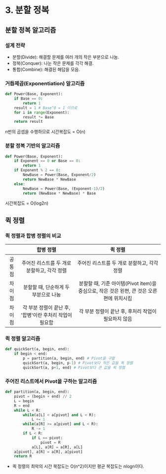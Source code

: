# 3. 분할 정복



## 분할 정복 알고리즘

### 설계 전략

- 분할(Divide): 해결할 문제를 여러 개의 작은 부분으로 나눔.
- 정복(Conquer): 나눈 작은 문제를 각각 해결.
- 통합(Combine): 해결된 해답을 모음.



### 거듭제곱(Exponentiation) 알고리즘

```python
def Power(Base, Exponent):
    if Base == 0:
        return 1
    result = 1 # Base^0 = 1 이므로
    for i in range(Exponent):
        result *= Base
    return result
```

n번의 곱셉을 수행하므로 시간복잡도 = O(n)



### 분할 정복 기반의 알고리즘

```python
def Power(Base, Exponent):
    if Exponent == 0 or Base == 0:
        return 1
   	if Exponent % 2 == 0:
        NewBase = Power(Base, Exponent/2)
        return NewBase * NewBase
    else:
        NewBase = Power(Base, (Exponent-1)/2)
        return (NewBase * NewBase) * Base
```

시간복잡도 = O(log2n)





## 퀵 정렬

### 퀵 정렬과 합병 정렬의 비교

|        |                        합병 정렬                        |                           퀵 정렬                            |
| :----: | :-----------------------------------------------------: | :----------------------------------------------------------: |
| 공통점 |       주어진 리스트를 두 개로 분할하고, 각각 정렬       |         주어진 리스트를 두 개로 분할하고, 각각 정렬          |
| 차이점 |          분할할 때, 단순하게 두 부분으로 나눔           | 분할할 때, 기준 아이템(Pivot item)을 중심으로, 작은 것은 왼편, 큰 것은 오른편에 위치시킴 |
| 차이점 | 각 부분 정렬이 끝난 후, '합병'이란 후처리 작업이 필요함 |     각 부분 정렬이 끝난 후, 후처리 작업이 필요하지 않음      |



### 퀵 정렬 알고리즘

```python
def quickSort(a, begin, end):
    if begin < end:
        p = partition(a, begin, end) # Pivot을 구함
        quickSort(a, begin, p-1) # Pivot보다 작은 값을 퀵 정렬
        quickSort(a, p+1, end) # Pivot보다 큰 값을 퀵 정렬
```



### 주어진 리스트에서 Pivot을 구하는 알고리즘

```python
def partition(a, begin, end):
    pivot = (begin + end) // 2
    L = begin
    R = end
    while L < R:
        while(a[L] < a[pivot] and L < R):
            L += 1
        while(a[R] >= a[pivot] and L < R):
            R -= 1
        if L < R:
            if L == pivot:
                pivot = R
            a[L], a[R] = a[R], a[L]
    a[pivot], a[R] = a[R], a[pivot]
    return R
```



- 퀵 정렬의 최악의 시간 복잡도는 O(n^2)이지만 평균 복잡도는 nlogn이다.